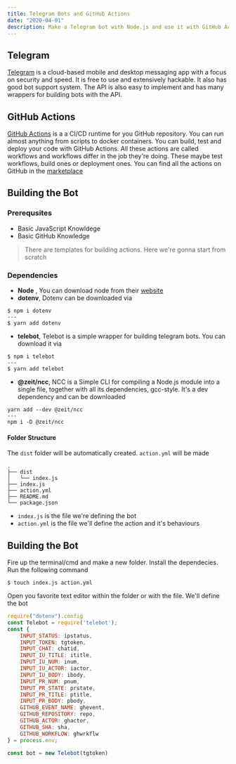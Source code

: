 ```yaml
---
title: Telegram Bots and GitHub Actions
date: "2020-04-01"
description: Make a Telegram bot with Node.js and use it with GitHub Actions for sending notifications to you about the repo.
---
```

## Telegram
[Telegram](https://telegram.org/) is a cloud-based mobile and desktop messaging app with a focus on security and speed. It is free to use and extensively hackable. It also has good bot support system. The API is also easy to implement and has many wrappers for building bots with the API.

## GitHub Actions
[GitHub Actions](https://github.com/features/actions) is a a CI/CD runtime for you GitHub repository. You can run almost anything from scripts to docker containers. You can build, test and deploy your code with GitHub Actions. All these actions are called workflows and workflows differ in the job they're doing. These maybe test workflows, build ones or deployment ones. You can find all the actions on GitHub in the [marketplace](https://github.com/marketplace?type=actions)

## Building the Bot
### Prerequsites
- Basic JavaScript Knowldege
- Basic GitHub Knowledge
  
> There are templates for building actions. Here we're gonna start from scratch

### Dependencies
- **Node** , You can download node from their [website](https://nodejs.org/en/download/)
- **dotenv**, Dotenv can be downloaded via
```shell
$ npm i dotenv
---
$ yarn add dotenv
```
- **telebot**, Telebot is a simple wrapper for building telegram bots. You can download it via
```shell
$ npm i telebot
---
$ yarn add telebot
```
- **@zeit/ncc**, NCC is a Simple CLI for compiling a Node.js module into a single file, together with all its dependencies, gcc-style. It's a dev dependency and can be downloaded
```shell
yarn add --dev @zeit/ncc
---
npm i -D @zeit/ncc
```

#### Folder Structure
The `dist` folder will be automatically created. `action.yml` will be made

```
.
├── dist
│   └── index.js
├── index.js
├── action.yml
├── README.md
└── package.json

```
- `index.js` is the file we're defining the bot
- `action.yml` is the file we'll define the action and it's behaviours

## Building the Bot
Fire up the terminal/cmd and make a new folder. Install the dependecies. Run the following command
```shell
$ touch index.js action.yml
```
Open you favorite text editor within the folder or with the file. We'll define the bot

```javaScript   
require("dotenv").config
const Telebot = require('telebot');
const {
    INPUT_STATUS: ipstatus,
    INPUT_TOKEN: tgtoken,
    INPUT_CHAT: chatid,
    INPUT_IU_TITLE: ititle,
    INPUT_IU_NUM: inum,
    INPUT_IU_ACTOR: iactor,
    INPUT_IU_BODY: ibody,
    INPUT_PR_NUM: pnum,
    INPUT_PR_STATE: prstate,
    INPUT_PR_TITLE: ptitle,
    INPUT_PR_BODY: pbody,
    GITHUB_EVENT_NAME: ghevent,
    GITHUB_REPOSITORY: repo,
    GITHUB_ACTOR: ghactor,
    GITHUB_SHA: sha,
    GITHUB_WORKFLOW: ghwrkflw
} = process.env;

const bot = new Telebot(tgtoken)
```